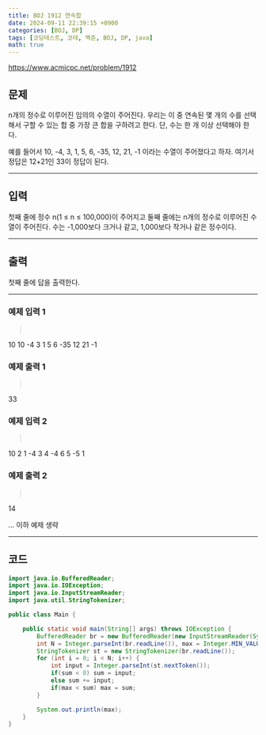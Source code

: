 ```yaml
---
title: BOJ 1912 연속합
date: 2024-09-11 22:39:15 +0900
categories: [BOJ, DP]
tags: [코딩테스트, 코테, 백준, BOJ, DP, java]
math: true
---
```


<https://www.acmicpc.net/problem/1912>

## 문제
n개의 정수로 이루어진 임의의 수열이 주어진다. 우리는 이 중 연속된 몇 개의 수를 선택해서 구할 수 있는 합 중 가장 큰 합을 구하려고 한다. 단, 수는 한 개 이상 선택해야 한다.

예를 들어서 10, -4, 3, 1, 5, 6, -35, 12, 21, -1 이라는 수열이 주어졌다고 하자. 여기서 정답은 12+21인 33이 정답이 된다.

---
## 입력
첫째 줄에 정수 n(1 ≤ n ≤ 100,000)이 주어지고 둘째 줄에는 n개의 정수로 이루어진 수열이 주어진다. 수는 -1,000보다 크거나 같고, 1,000보다 작거나 같은 정수이다.

---
## 출력
첫째 줄에 답을 출력한다.

---
### 예제 입력 1
> <pre>
10
10 -4 3 1 5 6 -35 12 21 -1
> </pre>

### 예제 출력 1
> <pre>
33
> </pre>

### 예제 입력 2
> <pre>
10
2 1 -4 3 4 -4 6 5 -5 1
> </pre>

### 예제 출력 2
> <pre>
14
> </pre>

... 이하 예제 생략

---
## 코드

```java
import java.io.BufferedReader;
import java.io.IOException;
import java.io.InputStreamReader;
import java.util.StringTokenizer;

public class Main {

    public static void main(String[] args) throws IOException {
        BufferedReader br = new BufferedReader(new InputStreamReader(System.in));
        int N = Integer.parseInt(br.readLine()), max = Integer.MIN_VALUE, sum = Integer.MIN_VALUE;
        StringTokenizer st = new StringTokenizer(br.readLine());
        for (int i = 0; i < N; i++) {
            int input = Integer.parseInt(st.nextToken());
            if(sum < 0) sum = input;
            else sum += input;
            if(max < sum) max = sum;
        }

        System.out.println(max);
    }
}
```
